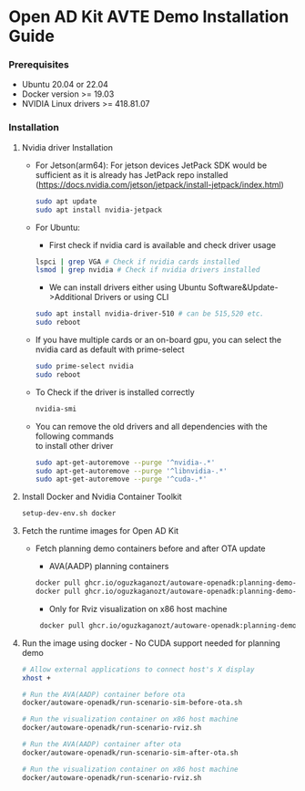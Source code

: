# Open AD Kit AVTE Demo Installation Guide

### Prerequisites
- Ubuntu 20.04 or 22.04
- Docker version >= 19.03 
- NVIDIA Linux drivers >= 418.81.07

### Installation
1. Nvidia driver Installation
    - For Jetson(arm64):  For jetson devices JetPack SDK would be sufficient as it is already has JetPack repo installed (https://docs.nvidia.com/jetson/jetpack/install-jetpack/index.html)
        ```bash
        sudo apt update
        sudo apt install nvidia-jetpack
        ```
    - For Ubuntu: 
        - First check if nvidia card is available and check driver usage
        ```bash
        lspci | grep VGA # Check if nvidia cards installed
        lsmod | grep nvidia # Check if nvidia drivers installed
        ```
        - We can install drivers either using Ubuntu Software&Update->Additional Drivers or using CLI 
        ```bash
        sudo apt install nvidia-driver-510 # can be 515,520 etc.
        sudo reboot
        ```
    
    - If you have multiple cards or an on-board gpu, you can select the nvidia card as default with prime-select
        ```bash
        sudo prime-select nvidia
        sudo reboot
        ```

    - To Check if the driver is installed correctly
        ```bash
        nvidia-smi
        ```

    - You can remove the old drivers and all dependencies with the following commands \
      to install other driver
        ```bash 
        sudo apt-get-autoremove --purge '^nvidia-.*'
        sudo apt-get-autoremove --purge '^libnvidia-.*'
        sudo apt-get-autoremove --purge '^cuda-.*'
        ```

2. Install Docker and Nvidia Container Toolkit

    ```bash
    setup-dev-env.sh docker
    ```
3. Fetch the runtime images for Open AD Kit
    - Fetch planning demo containers before and after OTA update
       - AVA(AADP) planning containers
       ```bash
       docker pull ghcr.io/oguzkaganozt/autoware-openadk:planning-demo-before-ota-aarch64
       docker pull ghcr.io/oguzkaganozt/autoware-openadk:planning-demo-after-ota-aarch64
       ```
       
      - Only for Rviz visualization on x86 host machine
       ```bash
        docker pull ghcr.io/oguzkaganozt/autoware-openadk:planning-demo-before-ota-x86_64
       ```
          
5. Run the image using docker - No CUDA support needed for planning demo
    ```bash
    # Allow external applications to connect host's X display
    xhost + 

    # Run the AVA(AADP) container before ota
    docker/autoware-openadk/run-scenario-sim-before-ota.sh
    
    # Run the visualization container on x86 host machine
    docker/autoware-openadk/run-scenario-rviz.sh

    # Run the AVA(AADP) container after ota
    docker/autoware-openadk/run-scenario-sim-after-ota.sh

    # Run the visualization container on x86 host machine
    docker/autoware-openadk/run-scenario-rviz.sh
